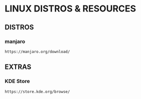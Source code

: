 # LINUX DISTROS & RESOURCES

## DISTROS

### manjaro

```
https://manjaro.org/download/
```

## EXTRAS

### KDE Store

```
https://store.kde.org/browse/
```

